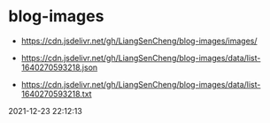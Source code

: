 # blog-images 

* https://cdn.jsdelivr.net/gh/LiangSenCheng/blog-images/images/ 

* https://cdn.jsdelivr.net/gh/LiangSenCheng/blog-images/data/list-1640270593218.json 

* https://cdn.jsdelivr.net/gh/LiangSenCheng/blog-images/data/list-1640270593218.txt 

2021-12-23 22:12:13